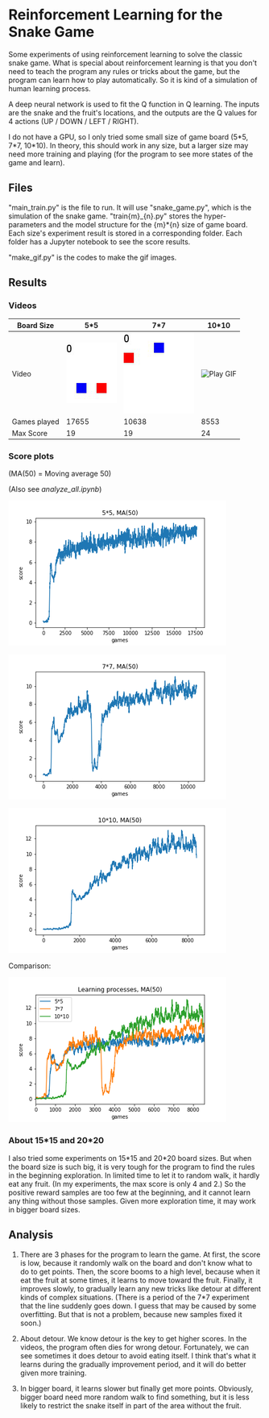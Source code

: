 # Reinforcement Learning for the Snake Game

Some experiments of using reinforcement learning to solve the classic snake game. What is special about reinforcement learning is that you don't need to teach the program any rules or tricks about the game, but the program can learn how to play automatically. So it is kind of a simulation of human learning process.

A deep neural network is used to fit the Q function in Q learning. The inputs are the snake and the fruit's locations, and the outputs are the Q values for 4 actions (UP / DOWN / LEFT / RIGHT). 

I do not have a GPU, so I only tried some small size of game board (5\*5, 7\*7, 10\*10). In theory, this should work in any size, but a larger size may need more training and playing (for the program to see more states of the game and learn).

## Files

"main_train.py" is the file to run. It will use "snake_game.py", which is the simulation of the snake game. "train{m}_{n}.py" stores the hyper-parameters and the model structure for the {m}\*{n} size of game board. Each size's experiment result is stored in a corresponding folder. Each folder has a Jupyter notebook to see the score results.

"make_gif.py" is the codes to make the gif images.

## Results

### Videos 

|Board Size      | 5\*5                       | 7\*7                        | 10\*10                        |
| -------------- | -------------------------- | --------------------------- | ----------------------------- |
|Video           | ![Play GIF](./5_5/play.gif)| ![Play GIF](./7_7/play.gif) | ![Play GIF](./10_10/play.gif) |
|Games played    |  17655     |   10638         |        8553    |
|Max Score | 19 | 19| 24|

### Score plots

(MA(50) = Moving average 50)

(Also see *analyze_all.ipynb*)

![Score plot](./5_5/plot50.png)

![Score plot](./7_7/plot50.png)

![Score plot](./10_10/plot50.png)


Comparison:

![Score plot](./plot50.png)

### About 15\*15 and 20\*20

I also tried some experiments on 15\*15 and 20\*20 board sizes. But when the board size is such big, it is very tough for the program to find the rules in the beginning exploration. In limited time to let it to random walk, it hardly eat any fruit. (In my experiments, the max score is only 4 and 2.) So the positive reward samples are too few at the beginning, and it cannot learn any thing without those samples. Given more exploration time, it may work in bigger board sizes.

## Analysis

1. There are 3 phases for the program to learn the game. At first, the score is low, because it randomly walk on the board and don't know what to do to get points. Then, the score booms to a high level, because when it eat the fruit at some times, it learns to move toward the fruit. Finally, it improves slowly, to gradually learn any new tricks like detour at different kinds of complex situations. (There is a period of the 7\*7 experiment that the line suddenly goes down. I guess that may be caused by some overfitting. But that is not a problem, because new samples fixed it soon.) 

1. About detour. We know detour is the key to get higher scores. In the videos, the program often dies for wrong detour. Fortunately, we can see sometimes it does detour to avoid eating itself. I think that's what it learns during the gradually improvement period, and it will do better given more training.

1. In bigger board, it learns slower but finally get more points. Obviously, bigger board need more random walk to find something, but it is less likely to restrict the snake itself in part of the area without the fruit. 
